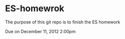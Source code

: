 ES-homewrok
===========

The purpose of this git repo is to finish the ES homework

Due on December 11, 2012 2:00pm